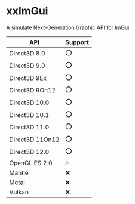 # xxImGui
A simulate Next-Generation Graphic API for ImGui

| API | Support |
| --------------- | - |
| Direct3D 8.0    | ⭕ |
| Direct3D 9.0    | ⭕ |
| Direct3D 9Ex    | ⭕ |
| Direct3D 9On12  | ⭕ |
| Direct3D 10.0   | ⭕ |
| Direct3D 10.1   | ⭕ |
| Direct3D 11.0   | ⭕ |
| Direct3D 11On12 | ⭕ |
| Direct3D 12.0   | ⭕ |
| OpenGL ES 2.0   | 💦 |
| Mantle          | ❌ |
| Metal           | ❌ |
| Vulkan          | ❌ |
